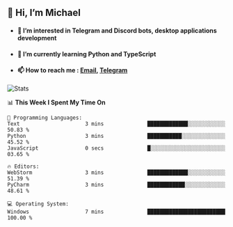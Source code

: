 ## 👋 Hi, I’m Michael
- #### 👀 I’m interested in Telegram and Discord bots, desktop applications development
- #### 🌱 I’m currently learning Python and TypeScript
- #### 📫 How to reach me : [Email](mailto:misha@kurapov.ru), [Telegram](https://t.me/mickr7)

![Stats](https://github-readme-stats.vercel.app/api?username=krpff&show_icons=true&theme=github_dark&hide_border=true&hide=issues&count_private=true&layout=compact)


<!--START_SECTION:waka-->
📊 **This Week I Spent My Time On** 

```text
💬 Programming Languages: 
Text                     3 mins              █████████████░░░░░░░░░░░░   50.83 % 
Python                   3 mins              ███████████░░░░░░░░░░░░░░   45.52 % 
JavaScript               0 secs              █░░░░░░░░░░░░░░░░░░░░░░░░   03.65 % 

🔥 Editors: 
WebStorm                 3 mins              █████████████░░░░░░░░░░░░   51.39 % 
PyCharm                  3 mins              ████████████░░░░░░░░░░░░░   48.61 % 

💻 Operating System: 
Windows                  7 mins              █████████████████████████   100.00 % 
```


<!--END_SECTION:waka-->
